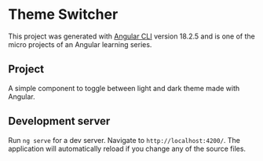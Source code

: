 # Theme Switcher

This project was generated with [Angular CLI](https://github.com/angular/angular-cli) version 18.2.5 and is one of the micro projects of an Angular learning series.


## Project

A simple component to toggle between light and dark theme made with Angular.

## Development server

Run `ng serve` for a dev server. Navigate to `http://localhost:4200/`. The application will automatically reload if you change any of the source files.
